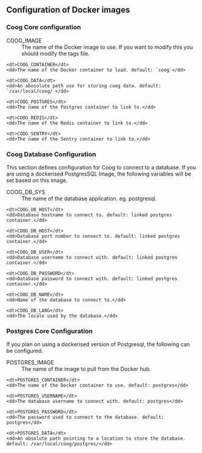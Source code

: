 
## Configuration of Docker images

### Coog Core configuration

<dl>
	<dt>COOG_IMAGE</dt>
	<dd>The name of the Docker image to use. If you want to modify this you should modify the tags file.</dd>

	<dt>COOG_CONTAINER</dt>
	<dd>The name of the Docker container to load. default: `coog`</dd>

	<dt>COOG_DATA</dt>
	<dd>An abosolute path use for storing coog data. default: `/var/local/coog/ </dd>
	
	<dt>COOG_POSTGRES</dt>
	<dd>The name of the Postgres container to link to.</dd> 

	<dt>COOG_REDIS</dt>
	<dd>The name of the Redis container to link to.</dd>

	<dt>COOG_SENTRY</dt>
	<dd>The name of the Sentry container to link to.</dd>
</dl>

### Coog Database Configuration

This section defines configuration for Coog to connect to a database. 
If you are using a dockerised PostgresSQL Image, the following variables will be set based on this image.

<dl>
	<dt>COOG_DB_SYS</dt>
	<dd>The name of the database application. eg. postgresql.</dd>

	<dt>COOG_DB_HOST</dt>
	<dd>Database hostname to connect to. default: linked postgres container.</dd>
	
	<dt>COOG_DB_HOST</dt>
	<dd>Database port number to connect to. default: linked postgres container.</dd>

	<dt>COOG_DB_USER</dt>
	<dd>Database username to connect with. default: linked postgres container.</dd>

	<dt>COOG_DB_PASSWORD</dt>
	<dd>Database password to connect with. default: linked postgres container.</dd>

	<dt>COOG_DB_NAME</dt>
	<dd>Name of the database to connect to.</dd>

	<dt>COOG_DB_LANG</dt>
	<dd>The locale used by the database.</dd>

</dl>

### Postgres Core Configuration

If you plan on using a dockerised version of Postgresql, the following can be configured.

<dl>
	<dt>POSTGRES_IMAGE</dt>
	<dd>The name of the image to pull from the Docker hub.</dd>

	<dt>POSTGRES_CONTAINER</dt>
	<dd>The name of the Docker container to use. default: postgres</dd>
	
	<dt>POSTGRES_USERNAME</dt>
	<dd>The database username to connect with. default: postgres</dd>
	
	<dt>POSTGRES_PASSWORD</dt>
	<dd>The password used to connect to the database. default: postgres</dd>

	<dt>POSTGRES_DATA</dt>
	<dd>An absolute path pointing to a location to store the database. default: /var/local/coog/postgres/</dd>

</dl>
